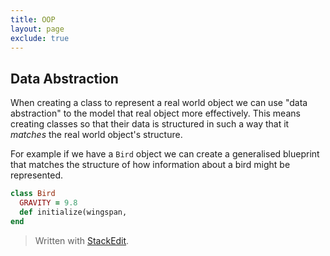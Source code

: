 ```yaml
---
title: OOP
layout: page
exclude: true
---
```

## Data Abstraction
When creating a class to represent a real world object we can use "data abstraction" to the model that real object more effectively. This means creating classes so that their data is structured in such a way that it *matches* the real world object's structure. 

For example if we have a `Bird` object we can create a generalised blueprint that matches the structure of how information about a bird might be represented.
```ruby
class Bird
  GRAVITY = 9.8
  def initialize(wingspan, 
end
```

> Written with [StackEdit](https://stackedit.io/).
<!--stackedit_data:
eyJoaXN0b3J5IjpbLTc5ODc0MTc2MV19
-->